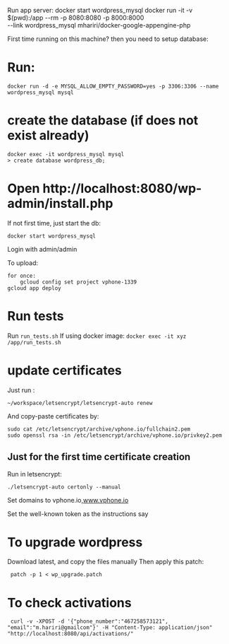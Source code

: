 Run app server:
    docker start wordpress_mysql
    docker run -it -v $(pwd):/app --rm -p 8080:8080 -p 8000:8000 \
        --link wordpress_mysql mhariri/docker-google-appengine-php


First time running on this machine? then you need to setup database:

# Run:

    docker run -d -e MYSQL_ALLOW_EMPTY_PASSWORD=yes -p 3306:3306 --name wordpress_mysql mysql

# create the database (if does not exist already)

    docker exec -it wordpress_mysql mysql
    > create database wordpress_db;


# Open http://localhost:8080/wp-admin/install.php



If not first time, just start the db:

    docker start wordpress_mysql

Login with admin/admin


To upload:

    for once:
        gcloud config set project vphone-1339 
    gcloud app deploy



# Run tests

Run `run_tests.sh`
If using docker image: `docker exec -it xyz /app/run_tests.sh`

# update certificates

Just run :

    ~/workspace/letsencrypt/letsencrypt-auto renew

And copy-paste certificates by:

    sudo cat /etc/letsencrypt/archive/vphone.io/fullchain2.pem
    sudo openssl rsa -in /etc/letsencrypt/archive/vphone.io/privkey2.pem


## Just for the first time certificate creation

Run in letsencrypt:

    ./letsencrypt-auto certonly --manual

Set domains to vphone.io,www.vphone.io

Set the well-known token as the instructions say

# To upgrade wordpress

Download latest, and copy the files manually
Then apply this patch:

     patch -p 1 < wp_upgrade.patch


# To check activations

     curl -v -XPOST -d '{"phone_number":"467258573121", "email":"m.hariri@gmailcom"}' -H "Content-Type: application/json" "http://localhost:8080/api/activations/"
